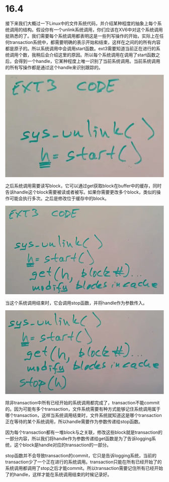 # 16.4

接下来我们大概过一下Linux中的文件系统代码，并介绍某种程度的抽象上每个系统调用的结构。假设你有一个unlink系统调用，你们应该在XV6中对这个系统调用挺熟悉的了。我们需要每个系统调用都表明这是一些列写操作的开始，实际上在任何transaction系统中，都需要明确的表示开始和结束，这样在之间的的所有内容都是原子的。所以系统调用中会调用start函数。ext3需要知道当前正在进行的系统调用个数，我稍后会介绍这里的原因。所以每个系统调用在调用了start函数之后，会得到一个handle，它某种程度上唯一识别了当前系统调用。当前系统调用的所有写操作都是通过这个handle来识别跟踪的。

![](../.gitbook/assets/image%20%28677%29.png)

之后系统调用需要读写block，它可以通过get获取block在buffer中的缓存，同时告诉handle这个block需要被读或者被写。如果你需要更改多个block，类似的操作可能会执行多次。之后是修改位于缓存中的block。

![](../.gitbook/assets/image%20%28671%29.png)

当这个系统调用结束时，它会调用stop函数，并将handle作为参数传入。

![](../.gitbook/assets/image%20%28670%29.png)

除非transaction中所有已经开始的系统调用都完成了，transaction不能commit的。因为可能有多个transaction，文件系统需要有种方式能够记住系统调用属于哪个transaction，这样当系统调用结束时，文件系统就知道这是哪个transaction正在等待的某个系统调用，所以handle需要作为参数传递给stop函数。

因为每个transaction都有一堆block与之关联，修改这些block就是transaction的一部分内容，所以我们将handle作为参数传递给get函数是为了告诉logging系统，这个block是handle对应的transaction的一部分。

stop函数并不会导致transaction的commit，它只是告诉logging系统，当前的transaction少了一个正在进行的系统调用。transaction只能在所有已经开始了的系统调用都调用了stop之后才能commit。所以transaction需要记住所有已经开始了的handle，这样才能在系统调用结束的时候记录好。

